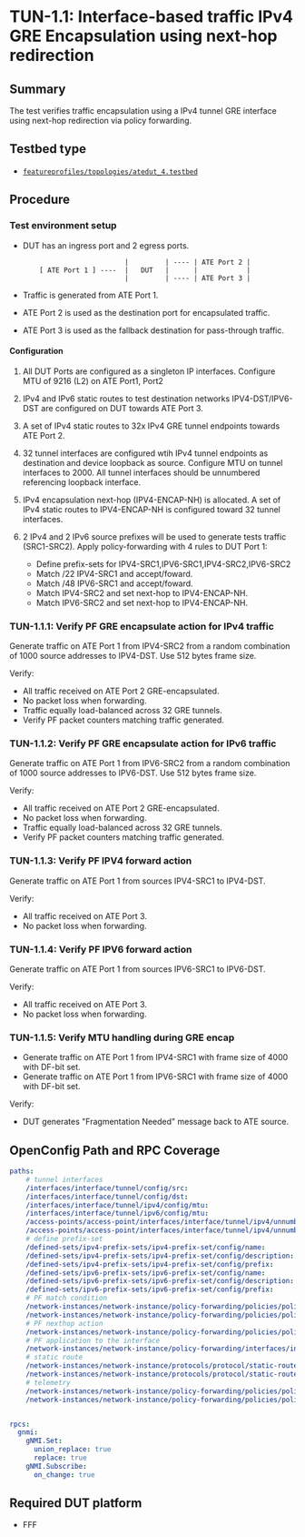 # TUN-1.1: Interface-based traffic IPv4 GRE Encapsulation using next-hop redirection

## Summary

The test verifies traffic encapsulation using a IPv4 tunnel GRE interface using next-hop redirection via policy forwarding.

## Testbed type

*  [`featureprofiles/topologies/atedut_4.testbed`](https://github.com/openconfig/featureprofiles/blob/main/topologies/atedut_4.testbed)

## Procedure

### Test environment setup

*   DUT has an ingress port and 2 egress ports.

    ```
                             |         | ---- | ATE Port 2 |
        [ ATE Port 1 ] ----  |   DUT   |      |            |
                             |         | ---- | ATE Port 3 |
    ```

*   Traffic is generated from ATE Port 1.
*   ATE Port 2 is used as the destination port for encapsulated 
    traffic.
*   ATE Port 3 is used as the fallback destination for
    pass-through traffic.


#### Configuration

1.  All DUT Ports are configured as a singleton IP interfaces. Configure MTU of 9216 (L2) on ATE Port1, Port2
 
2.  IPv4 and IPv6 static routes to test destination networks IPV4-DST/IPV6-DST are configured on DUT towards ATE Port 3.

3.  A set of IPv4 static routes to 32x IPv4 GRE tunnel endpoints towards ATE Port 2.

4.  32 tunnel interfaces are configured wtih IPv4 tunnel endpoints as destination and device loopback as source. Configure MTU on tunnel interfaces to 2000.
    All tunnel interfaces should be unnumbered referencing loopback interface.

5.  IPv4 encapsulation next-hop (IPV4-ENCAP-NH) is allocated. A set of IPv4 static routes to IPV4-ENCAP-NH is configured toward 32 tunnel interfaces.

6.  2 IPv4 and 2 IPv6 source prefixes will be used to generate tests traffic 
(SRC1-SRC2). Apply policy-forwarding with 4 rules to DUT Port 1:
    - Define prefix-sets for IPV4-SRC1,IPV6-SRC1,IPV4-SRC2,IPV6-SRC2
    - Match /22 IPV4-SRC1 and accept/foward.
    - Match /48 IPV6-SRC1 and accept/foward.
    - Match IPV4-SRC2 and set next-hop to IPV4-ENCAP-NH.
    - Match IPV6-SRC2 and set next-hop to IPV4-ENCAP-NH.
    

### TUN-1.1.1: Verify PF GRE encapsulate action for IPv4 traffic
Generate traffic on ATE Port 1 from IPV4-SRC2 from a random combination of 1000 source addresses to IPV4-DST.
Use 512 bytes frame size.

Verify:

*  All traffic received on ATE Port 2 GRE-encapsulated.
*  No packet loss when forwarding.
*  Traffic equally load-balanced across 32 GRE tunnels.
*  Verify PF packet counters matching traffic generated.

### TUN-1.1.2: Verify PF GRE encapsulate action for IPv6 traffic
Generate traffic on ATE Port 1 from IPV6-SRC2 from a random combination of 1000 source addresses to IPV6-DST.
Use 512 bytes frame size.

Verify:

*  All traffic received on ATE Port 2 GRE-encapsulated.
*  No packet loss when forwarding.
*  Traffic equally load-balanced across 32 GRE tunnels.
*  Verify PF packet counters matching traffic generated.

### TUN-1.1.3: Verify PF IPV4 forward action
Generate traffic on ATE Port 1 from sources IPV4-SRC1 to IPV4-DST.

Verify:

*  All traffic received on ATE Port 3.
*  No packet loss when forwarding.

### TUN-1.1.4: Verify PF IPV6 forward action
Generate traffic on ATE Port 1 from sources IPV6-SRC1 to IPV6-DST.

Verify:

*  All traffic received on ATE Port 3.
*  No packet loss when forwarding.

### TUN-1.1.5: Verify MTU handling during GRE encap
* Generate traffic on ATE Port 1 from IPV4-SRC1 with frame size of 4000 with DF-bit set.
* Generate traffic on ATE Port 1 from IPV6-SRC1 with frame size of 4000 with DF-bit set.

Verify:

*  DUT generates "Fragmentation Needed" message back to ATE source.

## OpenConfig Path and RPC Coverage

```yaml
paths:
    # tunnel interfaces
    /interfaces/interface/tunnel/config/src:
    /interfaces/interface/tunnel/config/dst:
    /interfaces/interface/tunnel/ipv4/config/mtu:
    /interfaces/interface/tunnel/ipv6/config/mtu:
    /access-points/access-point/interfaces/interface/tunnel/ipv4/unnumbered/config/enabled:
    /access-points/access-point/interfaces/interface/tunnel/ipv4/unnumbered/interface-ref/config/interface:
    # define prefix-set
    /defined-sets/ipv4-prefix-sets/ipv4-prefix-set/config/name:
    /defined-sets/ipv4-prefix-sets/ipv4-prefix-set/config/description:
    /defined-sets/ipv4-prefix-sets/ipv4-prefix-set/config/prefix:
    /defined-sets/ipv6-prefix-sets/ipv6-prefix-set/config/name:
    /defined-sets/ipv6-prefix-sets/ipv6-prefix-set/config/description:
    /defined-sets/ipv6-prefix-sets/ipv6-prefix-set/config/prefix:
    # PF match condition
    /network-instances/network-instance/policy-forwarding/policies/policy/rules/rule/ipv4/config/source-address-prefix-set:
    /network-instances/network-instance/policy-forwarding/policies/policy/rules/rule/ipv6/config/source-address-prefix-set:
    # PF nexthop action
    /network-instances/network-instance/policy-forwarding/policies/policy/rules/rule/action/config/next-hop:
    # PF application to the interface
    /network-instances/network-instance/policy-forwarding/interfaces/interface/config/apply-forwarding-policy:
    # static route
    /network-instances/network-instance/protocols/protocol/static-routes/static/config/prefix:
    /network-instances/network-instance/protocols/protocol/static-routes/static/next-hops/next-hop/interface-ref/config/interface:
    # telemetry
    /network-instances/network-instance/policy-forwarding/policies/policy/rules/rule/state/matched-pkts:
    /network-instances/network-instance/policy-forwarding/policies/policy/rules/rule/state/matched-octets:


rpcs:
  gnmi:
    gNMI.Set:
      union_replace: true
      replace: true
    gNMI.Subscribe:
      on_change: true
```

## Required DUT platform

* FFF